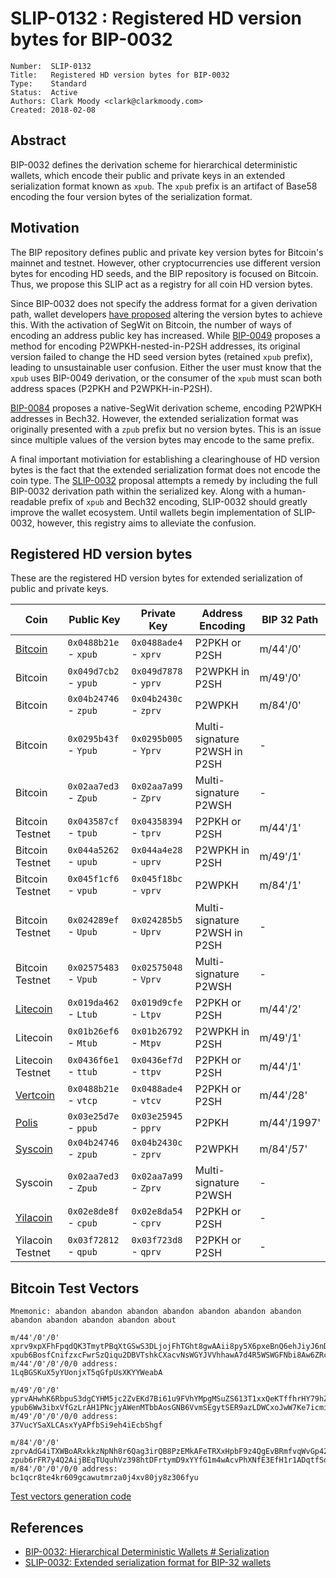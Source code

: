 # SLIP-0132 : Registered HD version bytes for BIP-0032

```
Number:  SLIP-0132
Title:   Registered HD version bytes for BIP-0032
Type:    Standard
Status:  Active
Authors: Clark Moody <clark@clarkmoody.com>
Created: 2018-02-08
```

## Abstract

BIP-0032 defines the derivation scheme for hierarchical deterministic wallets, which encode their public and private keys in an extended serialization format known as `xpub`. The `xpub` prefix is an artifact of Base58 encoding the four version bytes of the serialization format.

## Motivation

The BIP repository defines public and private key version bytes for Bitcoin's mainnet and testnet. However, other cryptocurrencies use different version bytes for encoding HD seeds, and the BIP repository is focused on Bitcoin. Thus, we propose this SLIP act as a registry for all coin HD version bytes.

Since BIP-0032 does not specify the address format for a given derivation path, wallet developers [have proposed](https://lists.linuxfoundation.org/pipermail/bitcoin-dev/2017-September/014907.html) altering the version bytes to achieve this. With the activation of SegWit on Bitcoin, the number of ways of encoding an address public key has increased. While [BIP-0049](https://github.com/bitcoin/bips/blob/master/bip-0049.mediawiki) proposes a method for encoding P2WPKH-nested-in-P2SH addresses, its original version failed to change the HD seed version bytes (retained `xpub` prefix), leading to unsustainable user confusion. Either the user must know that the `xpub` uses BIP-0049 derivation, or the consumer of the `xpub` must scan both address spaces (P2PKH and P2WPKH-in-P2SH).

[BIP-0084](https://github.com/bitcoin/bips/blob/master/bip-0084.mediawiki) proposes a native-SegWit derivation scheme, encoding P2WPKH addresses in Bech32. However, the extended serialization format was originally presented with a `zpub` prefix but no version bytes. This is an issue since multiple values of the version bytes may encode to the same prefix.

A final important motiviation for establishing a clearinghouse of HD version bytes is the fact that the extended serialization format does not encode the coin type. The [SLIP-0032](https://github.com/satoshilabs/slips/blob/master/slip-0032.md) proposal attempts a remedy by including the full BIP-0032 derivation path within the serialized key. Along with a human-readable prefix of `xpub` and Bech32 encoding, SLIP-0032 should greatly improve the wallet ecosystem. Until wallets begin implementation of SLIP-0032, however, this registry aims to alleviate the confusion.

## Registered HD version bytes

These are the registered HD version bytes for extended serialization of public and private keys.

Coin                                      | Public Key            | Private Key           | Address Encoding                 | BIP 32 Path |
------------------------------------------|-----------------------|-----------------------|----------------------------------|-------------|
[Bitcoin](https://bitcoin.org/)           | `0x0488b21e` - `xpub` | `0x0488ade4` - `xprv` | P2PKH or P2SH                    | m/44'/0'    |
Bitcoin                                   | `0x049d7cb2` - `ypub` | `0x049d7878` - `yprv` | P2WPKH in P2SH                   | m/49'/0'    |
Bitcoin                                   | `0x04b24746` - `zpub` | `0x04b2430c` - `zprv` | P2WPKH                           | m/84'/0'    |
Bitcoin                                   | `0x0295b43f` - `Ypub` | `0x0295b005` - `Yprv` | Multi-signature P2WSH in P2SH    | -           |
Bitcoin                                   | `0x02aa7ed3` - `Zpub` | `0x02aa7a99` - `Zprv` | Multi-signature P2WSH            | -           |
Bitcoin Testnet                           | `0x043587cf` - `tpub` | `0x04358394` - `tprv` | P2PKH or P2SH                    | m/44'/1'    |
Bitcoin Testnet                           | `0x044a5262` - `upub` | `0x044a4e28` - `uprv` | P2WPKH in P2SH                   | m/49'/1'    |
Bitcoin Testnet                           | `0x045f1cf6` - `vpub` | `0x045f18bc` - `vprv` | P2WPKH                           | m/84'/1'    |
Bitcoin Testnet                           | `0x024289ef` - `Upub` | `0x024285b5` - `Uprv` | Multi-signature P2WSH in P2SH    | -           |
Bitcoin Testnet                           | `0x02575483` - `Vpub` | `0x02575048` - `Vprv` | Multi-signature P2WSH            | -           |
[Litecoin](https://litecoin.org/)         | `0x019da462` - `Ltub` | `0x019d9cfe` - `Ltpv` | P2PKH or P2SH                    | m/44'/2'    |
Litecoin                                  | `0x01b26ef6` - `Mtub` | `0x01b26792` - `Mtpv` | P2WPKH in P2SH                   | m/49'/1'    |
Litecoin Testnet                          | `0x0436f6e1` - `ttub` | `0x0436ef7d` - `ttpv` | P2PKH or P2SH                    | m/44'/1'    |
[Vertcoin](https://vertcoin.org/)         | `0x0488b21e` - `vtcp` | `0x0488ade4` - `vtcv` | P2PKH or P2SH                    | m/44'/28'   |
[Polis](https://polispay.org/)            | `0x03e25d7e` - `ppub` | `0x03e25945` - `pprv` | P2PKH                            | m/44'/1997' |
[Syscoin](https://syscoin.org/)           | `0x04b24746` - `zpub` | `0x04b2430c` - `zprv` | P2WPKH                           | m/84'/57'   |
Syscoin                                   | `0x02aa7ed3` - `Zpub` | `0x02aa7a99` - `Zprv` | Multi-signature P2WSH            | -           |
[Yilacoin](https://yilacoin.eu.org/)      | `0x02e8de8f` - `cpub` | `0x02e8da54` - `cprv` | P2PKH or P2SH                    | -           |
Yilacoin Testnet                          | `0x03f72812` - `qpub` | `0x03f723d8` - `qprv` | P2PKH or P2SH                    | -           |

## Bitcoin Test Vectors

```
Mnemonic: abandon abandon abandon abandon abandon abandon abandon abandon abandon abandon abandon about

m/44'/0'/0'
xprv9xpXFhFpqdQK3TmytPBqXtGSwS3DLjojFhTGht8gwAAii8py5X6pxeBnQ6ehJiyJ6nDjWGJfZ95WxByFXVkDxHXrqu53WCRGypk2ttuqncb
xpub6BosfCnifzxcFwrSzQiqu2DBVTshkCXacvNsWGYJVVhhawA7d4R5WSWGFNbi8Aw6ZRc1brxMyWMzG3DSSSSoekkudhUd9yLb6qx39T9nMdj
m/44'/0'/0'/0/0 address:
1LqBGSKuX5yYUonjxT5qGfpUsXKYYWeabA

m/49'/0'/0'
yprvAHwhK6RbpuS3dgCYHM5jc2ZvEKd7Bi61u9FVhYMpgMSuZS613T1xxQeKTffhrHY79hZ5PsskBjcc6C2V7DrnsMsNaGDaWev3GLRQRgV7hxF
ypub6Ww3ibxVfGzLrAH1PNcjyAWenMTbbAosGNB6VvmSEgytSER9azLDWCxoJwW7Ke7icmizBMXrzBx9979FfaHxHcrArf3zbeJJJUZPf663zsP
m/49'/0'/0'/0/0 address:
37VucYSaXLCAsxYyAPfbSi9eh4iEcbShgf

m/84'/0'/0'
zprvAdG4iTXWBoARxkkzNpNh8r6Qag3irQB8PzEMkAFeTRXxHpbF9z4QgEvBRmfvqWvGp42t42nvgGpNgYSJA9iefm1yYNZKEm7z6qUWCroSQnE
zpub6rFR7y4Q2AijBEqTUquhVz398htDFrtymD9xYYfG1m4wAcvPhXNfE3EfH1r1ADqtfSdVCToUG868RvUUkgDKf31mGDtKsAYz2oz2AGutZYs
m/84'/0'/0'/0/0 address:
bc1qcr8te4kr609gcawutmrza0j4xv80jy8z306fyu
```

[Test vectors generation code](https://gist.github.com/clarkmoody/0a788d2e012ffe339bb7d3873e47c081)

## References

* [BIP-0032: Hierarchical Deterministic Wallets # Serialization](https://github.com/bitcoin/bips/blob/master/bip-0032.mediawiki#serialization-format)
* [SLIP-0032: Extended serialization format for BIP-32 wallets](https://github.com/satoshilabs/slips/blob/master/slip-0032.md)
